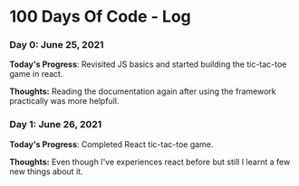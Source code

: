 # 100 Days Of Code - Log

### Day 0: June 25, 2021
**Today's Progress**: Revisited JS basics and started building the tic-tac-toe game in react.

**Thoughts:** Reading the documentation again after using the framework practically was more helpfull.

### Day 1: June 26, 2021
**Today's Progress**: Completed React tic-tac-toe game.

**Thoughts:** Even though I've experiences react before but still I learnt a few new things about it.
<!-- ##### (delete me or comment me out)

**Today's Progress**: Fixed CSS, worked on canvas functionality for the app.


**Link to work:** [Calculator App](http://www.example.com)

### Day 0: February 30, 2016 (Example 2)
##### (delete me or comment me out)

**Today's Progress**: Fixed CSS, worked on canvas functionality for the app.

**Thoughts**: I really struggled with CSS, but, overall, I feel like I am slowly getting better at it. Canvas is still new for me, but I managed to figure out some basic functionality.

**Link(s) to work**: [Calculator App](http://www.example.com)


### Day 1: June 27, Monday

**Today's Progress**: I've gone through many exercises on FreeCodeCamp.

**Thoughts** I've recently started coding, and it's a great feeling when I finally solve an algorithm challenge after a lot of attempts and hours spent.

**Link(s) to work**
1. [Find the Longest Word in a String](https://www.freecodecamp.com/challenges/find-the-longest-word-in-a-string)
2. [Title Case a Sentence](https://www.freecodecamp.com/challenges/title-case-a-sentence) -->
